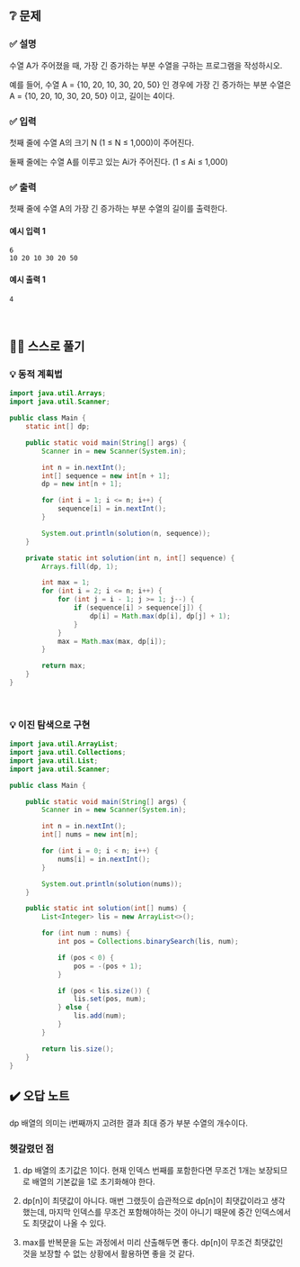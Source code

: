 ## ❔ 문제
### ✅ 설명
수열 A가 주어졌을 때, 가장 긴 증가하는 부분 수열을 구하는 프로그램을 작성하시오.

예를 들어, 수열 A = {10, 20, 10, 30, 20, 50} 인 경우에 가장 긴 증가하는 부분 수열은 A = {10, 20, 10, 30, 20, 50} 이고, 길이는 4이다.

### ✅ 입력
첫째 줄에 수열 A의 크기 N (1 ≤ N ≤ 1,000)이 주어진다.

둘째 줄에는 수열 A를 이루고 있는 Ai가 주어진다. (1 ≤ Ai ≤ 1,000)

### ✅ 출력
첫째 줄에 수열 A의 가장 긴 증가하는 부분 수열의 길이를 출력한다.

#### 예시 입력 1
```
6
10 20 10 30 20 50
```

#### 예시 출력 1
```
4
```

<br>

## ✍🏻 스스로 풀기

### 💡 동적 계획법

``` java
import java.util.Arrays;
import java.util.Scanner;

public class Main {
    static int[] dp;

    public static void main(String[] args) {
        Scanner in = new Scanner(System.in);

        int n = in.nextInt();
        int[] sequence = new int[n + 1];
        dp = new int[n + 1];

        for (int i = 1; i <= n; i++) {
            sequence[i] = in.nextInt();
        }

        System.out.println(solution(n, sequence));
    }

    private static int solution(int n, int[] sequence) {
        Arrays.fill(dp, 1);

        int max = 1;
        for (int i = 2; i <= n; i++) {
            for (int j = i - 1; j >= 1; j--) {
                if (sequence[i] > sequence[j]) {
                    dp[i] = Math.max(dp[i], dp[j] + 1);
                }
            }
            max = Math.max(max, dp[i]);
        }

        return max;
    }
}
```

<br>

### 💡 이진 탐색으로 구현

``` java
import java.util.ArrayList;
import java.util.Collections;
import java.util.List;
import java.util.Scanner;

public class Main {

    public static void main(String[] args) {
        Scanner in = new Scanner(System.in);

        int n = in.nextInt();
        int[] nums = new int[n];

        for (int i = 0; i < n; i++) {
            nums[i] = in.nextInt();
        }

        System.out.println(solution(nums));
    }

    public static int solution(int[] nums) {
        List<Integer> lis = new ArrayList<>();

        for (int num : nums) {
            int pos = Collections.binarySearch(lis, num);

            if (pos < 0) {
                pos = -(pos + 1);
            }

            if (pos < lis.size()) {
                lis.set(pos, num);
            } else {
                lis.add(num);
            }
        }

        return lis.size();
    }
}
```

## ✔️ 오답 노트

dp 배열의 의미는 i번째까지 고려한 결과 최대 증가 부분 수열의 개수이다.

### 헷갈렸던 점
1. dp 배열의 초기값은 1이다.
현재 인덱스 번째를 포함한다면 무조건 1개는 보장되므로 배열의 기본값을 1로 초기화해야 한다.

2. dp[n]이 최댓값이 아니다.
매번 그랬듯이 습관적으로 dp[n]이 최댓값이라고 생각했는데, 마지막 인덱스를 무조건 포함해야하는 것이 아니기 때문에 중간 인덱스에서도 최댓값이 나올 수 있다.

3. max를 반복문을 도는 과정에서 미리 산출해두면 좋다.
dp[n]이 무조건 최댓값인 것을 보장할 수 없는 상황에서 활용하면 좋을 것 같다.
